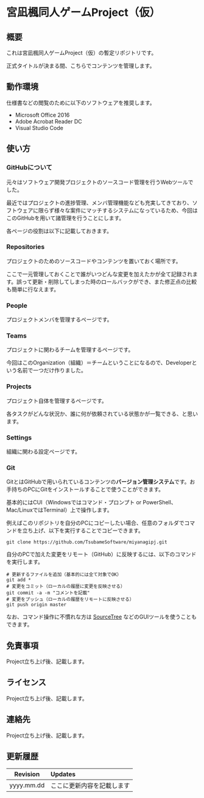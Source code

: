 # 宮凪楓同人ゲームProject（仮）

## 概要
これは宮凪楓同人ゲームProject（仮）の暫定リポジトリです。

正式タイトルが決まる間、こちらでコンテンツを管理します。

## 動作環境
仕様書などの閲覧のために以下のソフトウェアを推奨します。

- Microsoft Office 2016
- Adobe Acrobat Reader DC
- Visual Studio Code

## 使い方
### GitHubについて
元々はソフトウェア開発プロジェクトのソースコード管理を行うWebツールでした。

最近ではプロジェクトの進捗管理、メンバ管理機能なども充実してきており、ソフトウェアに限らず様々な案件にマッチするシステムになっているため、今回はこのGitHubを用いて諸管理を行うことにします。

各ページの役割は以下に記載しておきます。

### Repositories
プロジェクトのためのソースコードやコンテンツを置いておく場所です。

ここで一元管理しておくことで誰がいつどんな変更を加えたかが全て記録されます。誤って更新・削除してしまった時のロールバックができ、また修正点の比較も簡単に行なえます。

### People
プロジェクトメンバを管理するページです。

### Teams
プロジェクトに関わるチームを管理するページです。

今回はこのOrganization（組織）＝チームということになるので、Developerという名前で一つだけ作りました。

### Projects
プロジェクト自体を管理するページです。

各タスクがどんな状況か、誰に何が依頼されている状態かが一覧できる、と思います。

### Settings
組織に関わる設定ページです。

### Git
GitとはGitHubで用いられているコンテンツの**バージョン管理システム**です。お手持ちのPCにGitをインストールすることで使うことができます。

基本的にはCUI（Windowsではコマンド・プロンプト or PowerShell、Mac/LinuxではTerminal）上で操作します。

例えばこのリポジトリを自分のPCにコピーしたい場合、任意のフォルダでコマンドを立ち上げ、以下を実行することでコピーできます。

```
git clone https://github.com/TsubameSoftware/miyanagipj.git
```

自分のPCで加えた変更をリモート（GitHub）に反映するには、以下のコマンドを実行します。

```
# 更新するファイルを追加（基本的には全て対象でOK）
git add *
# 変更をコミット（ローカルの履歴に変更を反映させる）
git commit -a -m "コメントを記載"
# 変更をプッシュ（ローカルの履歴をリモートに反映させる）
git push origin master
```

なお、コマンド操作に不慣れな方は [SourceTree](https://ja.atlassian.com/software/sourcetree) などのGUIツールを使うこともできます。

## 免責事項
Project立ち上げ後、記載します。

## ライセンス
Project立ち上げ後、記載します。

## 連絡先
Project立ち上げ後、記載します。

## 更新履歴

| Revision   | Updates                    |
|:----------:|:-------------------------  |
| yyyy.mm.dd | ここに更新内容を記載します |